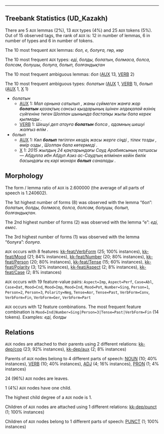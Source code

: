 

--------------------------------------------------------------------------------

## Treebank Statistics (UD_Kazakh)

There are 5 `AUX` lemmas (2%), 13 `AUX` types (4%) and 25 `AUX` tokens (5%).
Out of 15 observed tags, the rank of `AUX` is: 12 in number of lemmas, 6 in number of types and 6 in number of tokens.

The 10 most frequent `AUX` lemmas: <em>бол, е, болуға, гөр, көр</em>

The 10 most frequent `AUX` types:  <em>еді, болды, болатын, болмаса, болса, болсам, болушы, болуға, болып, болғандықтан</em>

The 10 most frequent ambiguous lemmas: <em>бол</em> ([AUX]() 13, [VERB]() 2)

The 10 most frequent ambiguous types:  <em>болатын</em> ([AUX]() 1, [VERB]() 1), <em>болып</em> ([AUX]() 1, [X]() 1)


* <em>болатын</em>
  * [AUX]() 1: <em>Мал орнына сатылып , жаны сүймеген жанға жар <b>болатын</b> қазақтың сансыз қыздарының ішінен әлдеқалай өзінің сүйгеніне тиген Шолпан шынында бастапқы жылы бала керек қылмады .</em>
  * [VERB]() 1: <em>Шешуі деп атауға <b>болатын</b> болса , адамның шешуі жалғыз өлім .</em>
* <em>болып</em>
  * [AUX]() 1: <em>Көл <b>болып</b> төгілген көздің жасы жерге сіңді , тілек тозды , өмір озды , Шолпан бала көтермеді .</em>
  * [X]() 1: <em>2015 жылдың 24 қаңтарындағы Сауд Арабиясының патшасы — Абдулла ибн Абдул Азиз ас-Саудтың өлімінен кейін билік басындағы ең кәрі монарх <b>болып</b> саналады .</em>

## Morphology

The form / lemma ratio of `AUX` is 2.600000 (the average of all parts of speech is 1.240602).

The 1st highest number of forms (8) was observed with the lemma “бол”: <em>болатын, болды, болмаса, болса, болсам, болушы, болып, болғандықтан</em>.

The 2nd highest number of forms (2) was observed with the lemma “е”: <em>еді, емес</em>.

The 3rd highest number of forms (1) was observed with the lemma “болуға”: <em>болуға</em>.

`AUX` occurs with 8 features: [kk-feat/VerbForm]() (25; 100% instances), [kk-feat/Mood]() (21; 84% instances), [kk-feat/Number]() (20; 80% instances), [kk-feat/Person]() (20; 80% instances), [kk-feat/Tense]() (15; 60% instances), [kk-feat/Polarity]() (3; 12% instances), [kk-feat/Aspect]() (2; 8% instances), [kk-feat/Case]() (2; 8% instances)

`AUX` occurs with 19 feature-value pairs: `Aspect=Imp`, `Aspect=Perf`, `Case=Abl`, `Case=Dat`, `Mood=Cnd`, `Mood=Imp`, `Mood=Ind`, `Mood=Pot`, `Number=Sing`, `Person=1`, `Person=2`, `Person=3`, `Polarity=Neg`, `Tense=Aor`, `Tense=Past`, `VerbForm=Conv`, `VerbForm=Fin`, `VerbForm=Ger`, `VerbForm=Part`

`AUX` occurs with 12 feature combinations.
The most frequent feature combination is `Mood=Ind|Number=Sing|Person=3|Tense=Past|VerbForm=Fin` (14 tokens).
Examples: <em>еді, болды</em>


## Relations

`AUX` nodes are attached to their parents using 2 different relations: [kk-dep/cop]() (23; 92% instances), [kk-dep/aux]() (2; 8% instances)

Parents of `AUX` nodes belong to 4 different parts of speech: [NOUN]() (10; 40% instances), [VERB]() (10; 40% instances), [ADJ]() (4; 16% instances), [PRON]() (1; 4% instances)

24 (96%) `AUX` nodes are leaves.

1 (4%) `AUX` nodes have one child.

The highest child degree of a `AUX` node is 1.

Children of `AUX` nodes are attached using 1 different relations: [kk-dep/punct]() (1; 100% instances)

Children of `AUX` nodes belong to 1 different parts of speech: [PUNCT]() (1; 100% instances)

